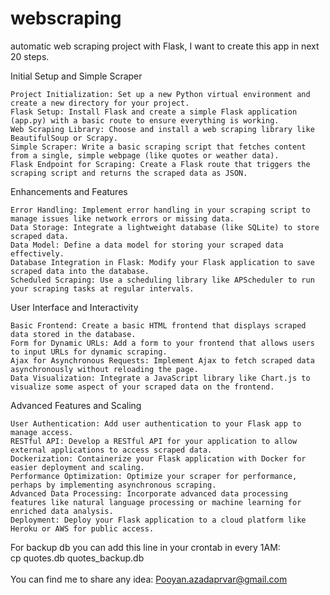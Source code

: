 # webscraping
automatic web scraping project with Flask, I want to create this app in next 20 steps.


Initial Setup and Simple Scraper

    Project Initialization: Set up a new Python virtual environment and create a new directory for your project.
    Flask Setup: Install Flask and create a simple Flask application (app.py) with a basic route to ensure everything is working.
    Web Scraping Library: Choose and install a web scraping library like BeautifulSoup or Scrapy.
    Simple Scraper: Write a basic scraping script that fetches content from a single, simple webpage (like quotes or weather data).
    Flask Endpoint for Scraping: Create a Flask route that triggers the scraping script and returns the scraped data as JSON.

Enhancements and Features

    Error Handling: Implement error handling in your scraping script to manage issues like network errors or missing data.
    Data Storage: Integrate a lightweight database (like SQLite) to store scraped data.
    Data Model: Define a data model for storing your scraped data effectively.
    Database Integration in Flask: Modify your Flask application to save scraped data into the database.
    Scheduled Scraping: Use a scheduling library like APScheduler to run your scraping tasks at regular intervals.

User Interface and Interactivity

    Basic Frontend: Create a basic HTML frontend that displays scraped data stored in the database.
    Form for Dynamic URLs: Add a form to your frontend that allows users to input URLs for dynamic scraping.
    Ajax for Asynchronous Requests: Implement Ajax to fetch scraped data asynchronously without reloading the page.
    Data Visualization: Integrate a JavaScript library like Chart.js to visualize some aspect of your scraped data on the frontend.

Advanced Features and Scaling

    User Authentication: Add user authentication to your Flask app to manage access.
    RESTful API: Develop a RESTful API for your application to allow external applications to access scraped data.
    Dockerization: Containerize your Flask application with Docker for easier deployment and scaling.
    Performance Optimization: Optimize your scraper for performance, perhaps by implementing asynchronous scraping.
    Advanced Data Processing: Incorporate advanced data processing features like natural language processing or machine learning for enriched data analysis.
    Deployment: Deploy your Flask application to a cloud platform like Heroku or AWS for public access.

For backup db you can add this line in your crontab in every 1AM:</br>
cp quotes.db quotes_backup.db</br>
</br>
You can find me to share any idea: Pooyan.azadaprvar@gmail.com</br>
